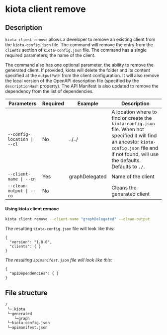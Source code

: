 # kiota client remove

## Description

`kiota client remove` allows a developer to remove an existing client from the `kiota-config.json` file. The command will remove the entry from the `clients` section of `kiota-config.json` file. The command has a single required parameters; the name of the client. 

The command also has one optional parameter, the ability to remove the generated client. If provided, kiota will delete the folder and its content specified at the `outputPath` from the client configuration. It will also remove the local version of the OpenAPI description file (specified by the `descriptionHash` property). The API Manifest is also updated to remove the dependency from the list of dependencies.

| Parameters | Required | Example | Description |
| -- | -- | -- | -- |
| `--config-location \| --cl` | No | ../../ | A location where to find or create the `kiota-config.json` file. When not specified it will find an ancestor `kiota-config.json` file and if not found, will use the defaults. Defaults to `./`. |
| `--client-name \| --cn` | Yes | graphDelegated | Name of the client |
| `--clean-output \| --co` | No |  | Cleans the generated client |

#### Using kiota client remove

```bash
kiota client remove --client-name "graphDelegated" --clean-output
```

The resulting `kiota-config.json` file will look like this:

```jsonc
{
  "version": "1.0.0",
  "clients": { }
}
```

_The resulting `apimanifest.json` file will look like this:_

```jsonc
{
  "apiDependencies": { }
}
```

## File structure
```bash
/
 └─.kiota
 └─generated
    └─graph
 └─kiota-config.json
 └─apimanifest.json
```